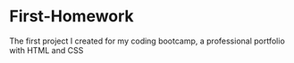 # First-Homework
The first project I created for my coding bootcamp, a professional portfolio with HTML and CSS

